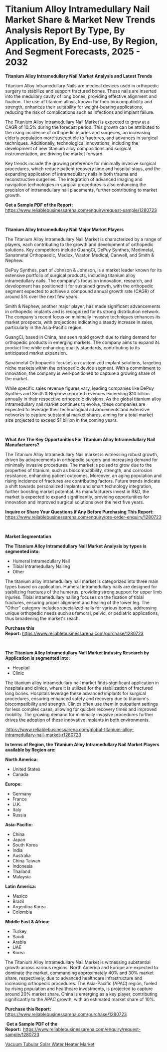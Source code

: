 <p><h1>Titanium Alloy Intramedullary Nail Market Share & Market New Trends Analysis Report By Type, By Application, By End-use, By Region, And Segment Forecasts, 2025 - 2032</h1></p><p><strong>Titanium Alloy Intramedullary Nail Market Analysis and Latest Trends</strong></p>
<p><p>Titanium Alloy Intramedullary Nails are medical devices used in orthopedic surgery to stabilize and support fractured bones. These nails are inserted into the medullary cavity of long bones, providing effective alignment and fixation. The use of titanium alloys, known for their biocompatibility and strength, enhances their suitability for weight-bearing applications, reducing the risk of complications such as infections and implant failure.</p><p>The Titanium Alloy Intramedullary Nail Market is expected to grow at a CAGR of 10.5% during the forecast period. This growth can be attributed to the rising incidence of orthopedic injuries and surgeries, an increasing elderly population more susceptible to fractures, and advances in surgical techniques. Additionally, technological innovations, including the development of new titanium alloy compositions and surgical instrumentation, are driving the market forward. </p><p>Key trends include the growing preference for minimally invasive surgical procedures, which reduce patient recovery time and hospital stays, and the expanding application of intramedullary nails in both trauma and reconstructive surgeries. The integration of advanced imaging and navigation technologies in surgical procedures is also enhancing the precision of intramedullary nail placements, further contributing to market growth.</p></p>
<p><strong>Get a Sample PDF of the Report:&nbsp;</strong> <a href="https://www.reliablebusinessarena.com/enquiry/request-sample/1280723?utm_campaign=2992&utm_medium=2&utm_source=Github&utm_content=ia&utm_term=24032025&utm_id=titanium-alloy-intramedullary-nail">https://www.reliablebusinessarena.com/enquiry/request-sample/1280723</a></p>
<p>&nbsp;</p>
<p><strong>Titanium Alloy Intramedullary Nail Major Market Players</strong></p>
<p><p>The Titanium Alloy Intramedullary Nail Market is characterized by a range of players, each contributing to the growth and development of orthopedic solutions. Key competitors include GuangCi, DePuy Synthes, Medimetal, Sanatmetal Orthopaedic, Mediox, Waston Medical, Canwell, and Smith & Nephew.</p><p>DePuy Synthes, part of Johnson & Johnson, is a market leader known for its extensive portfolio of surgical products, including titanium alloy intramedullary nails. The company's focus on innovation, research, and development has positioned it for sustained growth, with the orthopedic segment expected to achieve a compound annual growth rate (CAGR) of around 5% over the next few years.</p><p>Smith & Nephew, another major player, has made significant advancements in orthopedic implants and is recognized for its strong distribution network. The company's recent focus on minimally invasive techniques enhances its market prospects, with projections indicating a steady increase in sales, particularly in the Asia-Pacific region.</p><p>GuangCi, based in China, has seen rapid growth due to rising demand for orthopedic products in emerging markets. The company aims to expand its product line while enhancing quality standards, contributing to its anticipated market expansion.</p><p>Sanatmetal Orthopaedic focuses on customized implant solutions, targeting niche markets within the orthopedic device segment. With a commitment to innovation, the company is well-positioned to capture a growing share of the market.</p><p>While specific sales revenue figures vary, leading companies like DePuy Synthes and Smith & Nephew reported revenues exceeding $10 billion annually in their respective orthopedic divisions. As the global titanium alloy intramedullary nail market continues to evolve, these companies are expected to leverage their technological advancements and extensive networks to capture substantial market shares, aiming for a total market size projected to exceed $1 billion in the coming years.</p></p>
<p>&nbsp;</p>
<p><strong>What Are The Key Opportunities For Titanium Alloy Intramedullary Nail Manufacturers?</strong></p>
<p><p>The Titanium Alloy Intramedullary Nail market is witnessing robust growth, driven by advancements in orthopedic surgery and increasing demand for minimally invasive procedures. The market is poised to grow due to the properties of titanium, such as biocompatibility, strength, and corrosion resistance, enhancing patient outcomes. Moreover, an aging population and rising incidence of fractures are contributing factors. Future trends indicate a shift towards personalized implants and smart technology integration, further boosting market potential. As manufacturers invest in R&D, the market is expected to expand significantly, providing opportunities for innovation and improved surgical solutions over the next five years.</p></p>
<p><strong>Inquire or Share Your Questions If Any Before Purchasing This Report:</strong> <a href="https://www.reliablebusinessarena.com/enquiry/pre-order-enquiry/1280723?utm_campaign=2992&utm_medium=2&utm_source=Github&utm_content=ia&utm_term=24032025&utm_id=titanium-alloy-intramedullary-nail">https://www.reliablebusinessarena.com/enquiry/pre-order-enquiry/1280723</a></p>
<p>&nbsp;</p>
<p><strong>Market Segmentation</strong></p>
<p><strong>The Titanium Alloy Intramedullary Nail Market Analysis by types is segmented into:</strong></p>
<p><ul><li>Humeral Intramedullary Nail</li><li>Tibial Intramedullary Nailing</li><li>Other</li></ul></p>
<p><p>The titanium alloy intramedullary nail market is categorized into three main types based on application. Humeral intramedullary nails are designed for stabilizing fractures of the humerus, providing strong support for upper limb injuries. Tibial intramedullary nailing focuses on the fixation of tibial fractures, ensuring proper alignment and healing of the lower leg. The "Other" category includes specialized nails for various bones, addressing unique orthopedic needs such as femoral, pelvic, or pediatric applications, thus broadening the market's reach.</p></p>
<p><strong>Purchase this Report:&nbsp;</strong><a href="https://www.reliablebusinessarena.com/purchase/1280723?utm_campaign=2992&utm_medium=2&utm_source=Github&utm_content=ia&utm_term=24032025&utm_id=titanium-alloy-intramedullary-nail">https://www.reliablebusinessarena.com/purchase/1280723</a></p>
<p>&nbsp;</p>
<p><strong>The Titanium Alloy Intramedullary Nail Market Industry Research by Application is segmented into:</strong></p>
<p><ul><li>Hospital</li><li>Clinic</li></ul></p>
<p><p>The titanium alloy intramedullary nail market finds significant application in hospitals and clinics, where it is utilized for the stabilization of fractured long bones. Hospitals leverage these advanced implants for surgical procedures, ensuring enhanced safety and recovery due to titanium's biocompatibility and strength. Clinics often use them in outpatient settings for less complex cases, allowing for quicker recovery times and improved mobility. The growing demand for minimally invasive procedures further drives the adoption of these innovative implants in both environments.</p></p>
<p><a href="https://www.reliablebusinessarena.com/global-titanium-alloy-intramedullary-nail-market-r1280723?utm_campaign=2992&utm_medium=2&utm_source=Github&utm_content=ia&utm_term=24032025&utm_id=titanium-alloy-intramedullary-nail">&nbsp;https://www.reliablebusinessarena.com/global-titanium-alloy-intramedullary-nail-market-r1280723</a></p>
<p><strong>In terms of Region, the Titanium Alloy Intramedullary Nail Market Players available by Region are:</strong></p>
<p>
    <p> <strong> North America: </strong>
        <ul>
            <li>United States</li>
            <li>Canada</li>
        </ul>
        </p> 
    <p> <strong> Europe: </strong>
        <ul>
            <li>Germany</li>
            <li>France</li>
            <li>U.K.</li>
            <li>Italy</li>
            <li>Russia</li>
        </ul>
        </p> 
    <p> <strong> Asia-Pacific: </strong>
        <ul>
            <li>China</li>
            <li>Japan</li>
            <li>South Korea</li>
            <li>India</li>
            <li>Australia</li>
            <li>China Taiwan</li>
            <li>Indonesia</li>
            <li>Thailand</li>
            <li>Malaysia</li>
        </ul>
        </p> 
    <p> <strong> Latin America: </strong>
        <ul>
            <li>Mexico</li>
            <li>Brazil</li>
            <li>Argentina Korea</li>
            <li>Colombia</li>
        </ul>
        </p> 
    <p> <strong> Middle East & Africa: </strong>
        <ul>
            <li>Turkey</li>
            <li>Saudi</li>
            <li>Arabia</li>
            <li>UAE</li>
            <li>Korea</li>
        </ul>
    </p>
    </p>
<p><p>The Titanium Alloy Intramedullary Nail Market is witnessing substantial growth across various regions. North America and Europe are expected to dominate the market, commanding approximately 40% and 30% market share, respectively, due to advanced healthcare infrastructure and increasing orthopedic procedures. The Asia-Pacific (APAC) region, fueled by rising population and healthcare investments, is projected to capture around 20% market share. China is emerging as a key player, contributing significantly to the APAC growth, with an estimated market share of 10%.</p></p>
<p><strong>Purchase this Report: </strong><a href="https://www.reliablebusinessarena.com/purchase/1280723?utm_campaign=2992&utm_medium=2&utm_source=Github&utm_content=ia&utm_term=24032025&utm_id=titanium-alloy-intramedullary-nail">https://www.reliablebusinessarena.com/purchase/1280723</a></p>
<p>&nbsp;<strong>Get a Sample PDF of the Report:&nbsp;&nbsp;</strong><a href="https://www.reliablebusinessarena.com/enquiry/request-sample/1280723?utm_campaign=2992&utm_medium=2&utm_source=Github&utm_content=ia&utm_term=24032025&utm_id=titanium-alloy-intramedullary-nail">https://www.reliablebusinessarena.com/enquiry/request-sample/1280723</a></p>
<p><strong></strong></p>
<p><p><a href="https://github.com/jenithschijf/Market-Research-Report-List-1/blob/main/vacuum-tubular-solar-water-heater-market.md?utm_campaign=2992&utm_medium=2&utm_source=Github&utm_content=ia&utm_term=24032025&utm_id=titanium-alloy-intramedullary-nail">Vacuum Tubular Solar Water Heater Market</a></p></p>